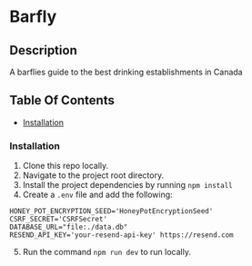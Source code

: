 # Barfly

## Description

A barflies guide to the best drinking establishments in Canada

## Table Of Contents

- [Installation](#installation)

### Installation

1. Clone this repo locally.
2. Navigate to the project root directory.
3. Install the project dependencies by running `npm install`
4. Create a `.env` file and add the following:

```SESSION_SECRET='SessionSecret'
HONEY_POT_ENCRYPTION_SEED='HoneyPotEncryptionSeed'
CSRF_SECRET='CSRFSecret'
DATABASE_URL="file:./data.db"
RESEND_API_KEY='your-resend-api-key' https://resend.com
```

5. Run the command `npm run dev` to run locally.
